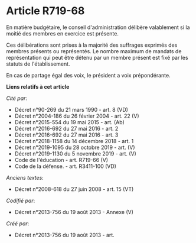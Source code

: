 # Article R719-68

En matière budgétaire, le conseil d'administration délibère valablement si la moitié des membres en exercice est présente.

Ces délibérations sont prises à la majorité des suffrages exprimés des membres présents ou représentés. Le nombre maximum de
mandats de représentation qui peut être détenu par un membre présent est fixé par les statuts de l'établissement.

En cas de partage égal des voix, le président a voix prépondérante.

**Liens relatifs à cet article**

_Cité par_:

  - Décret n°90-269 du 21 mars 1990 - art. 8 (VD)
  - Décret n°2004-186 du 26 février 2004 - art. 22 (V)
  - Décret n°2015-554 du 19 mai 2015 - art. (Ab)
  - Décret n°2016-692 du 27 mai 2016 - art. 2
  - Décret n°2016-692 du 27 mai 2016 - art. 3
  - Décret n°2018-1158 du 14 décembre 2018 - art. 1
  - Décret n°2019-1095 du 28 octobre 2019 - art. (V)
  - Décret n°2019-1130 du 5 novembre 2019 - art. (V)
  - Code de l'éducation - art. R719-66 (V)
  - Code de la défense. - art. R3411-100 (VD)

_Anciens textes_:

  - Décret n°2008-618 du 27 juin 2008 - art. 15 (VT)

_Codifié par_:

  - Décret n°2013-756 du 19 août 2013 -  Annexe (V)

_Créé par_:

  - Décret n°2013-756 du 19 août 2013 - art.
